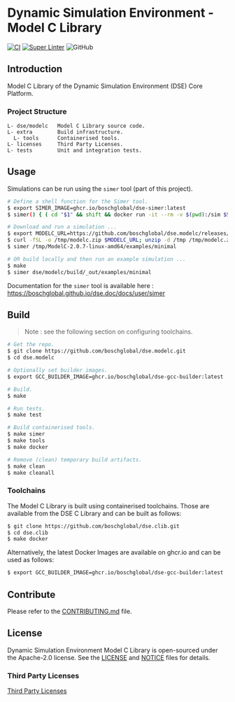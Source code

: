 <!--
Copyright 2023 Robert Bosch GmbH

SPDX-License-Identifier: Apache-2.0
-->

# Dynamic Simulation Environment - Model C Library

[![CI](https://github.com/boschglobal/dse.modelc/actions/workflows/ci.yaml/badge.svg)](https://github.com/boschglobal/dse.modelc/actions/workflows/ci.yaml)
[![Super Linter](https://github.com/boschglobal/dse.modelc/actions/workflows/super_linter.yaml/badge.svg)](https://github.com/boschglobal/dse.modelc/actions/workflows/super_linter.yaml)
![GitHub](https://img.shields.io/github/license/boschglobal/dse.modelc)


## Introduction

Model C Library of the Dynamic Simulation Environment (DSE) Core Platform.


### Project Structure

```text
L- dse/modelc   Model C Library source code.
L- extra        Build infrastructure.
  L- tools      Containerised tools.
L- licenses     Third Party Licenses.
L- tests        Unit and integration tests.
```


## Usage

Simulations can be run using the `simer` tool (part of this project).

```bash
# Define a shell function for the Simer tool.
$ export SIMER_IMAGE=ghcr.io/boschglobal/dse-simer:latest
$ simer() { ( cd "$1" && shift && docker run -it --rm -v $(pwd):/sim $SIMER_IMAGE "$@"; ) }

# Download and run a simulation ...
$ export MODELC_URL=https://github.com/boschglobal/dse.modelc/releases/download/v2.0.7/ModelC-2.0.7-linux-amd64.zip
$ curl -fSL -o /tmp/modelc.zip $MODELC_URL; unzip -d /tmp /tmp/modelc.zip
$ simer /tmp/ModelC-2.0.7-linux-amd64/examples/minimal

# OR build locally and then run an example simulation ...
$ make
$ simer dse/modelc/build/_out/examples/minimal
```

Documentation for the `simer` tool is available here : <https://boschglobal.github.io/dse.doc/docs/user/simer>


## Build

> Note : see the following section on configuring toolchains.

```bash
# Get the repo.
$ git clone https://github.com/boschglobal/dse.modelc.git
$ cd dse.modelc

# Optionally set builder images.
$ export GCC_BUILDER_IMAGE=ghcr.io/boschglobal/dse-gcc-builder:latest

# Build.
$ make

# Run tests.
$ make test

# Build containerised tools.
$ make simer
$ make tools
$ make docker

# Remove (clean) temporary build artifacts.
$ make clean
$ make cleanall
```


### Toolchains

The Model C Library is built using containerised toolchains. Those are
available from the DSE C Library and can be built as follows:

```bash
$ git clone https://github.com/boschglobal/dse.clib.git
$ cd dse.clib
$ make docker
```

Alternatively, the latest Docker Images are available on ghcr.io and can be
used as follows:

```bash
$ export GCC_BUILDER_IMAGE=ghcr.io/boschglobal/dse-gcc-builder:latest
```


## Contribute

Please refer to the [CONTRIBUTING.md](./CONTRIBUTING.md) file.


## License

Dynamic Simulation Environment Model C Library is open-sourced under the
Apache-2.0 license.
See the [LICENSE](LICENSE) and [NOTICE](./NOTICE) files for details.


### Third Party Licenses

[Third Party Licenses](licenses/)
